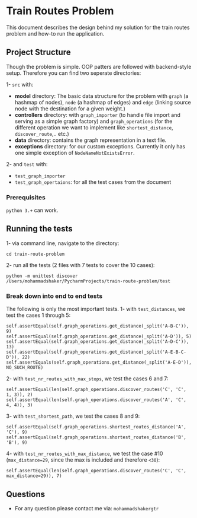 # Train Routes Problem

This document describes the design behind my solution for the train routes problem and how-to run the application. 

## Project Structure

Though the problem is simple. OOP patters are followed with backend-style setup. Therefore you can find two seperate directories:

1- `src` with:
- **model** directory: The basic data structure for the problem with `graph` (a hashmap of nodes), `node` (a hashmap of edges) and `edge` (linking source node with the destination for a given weight.)
- **controllers** directory: with `graph_importer` (to handle file import and serving as a simple graph factory) and `graph_operations` (for the different operation we want to implement like `shortest_distance`, `discover_route`,.. etc.)
- **data** directory: contains the graph representation in a text file.
- **exceptions** directory: for our custom exceptions. Currently it only has one simple exception of `NodeNameNotExistsError`.

2- and `test` with:
- `test_graph_importer`
- `test_graph_opertaions`: for all the test cases from the document

### Prerequisites

`python 3.+` can work.


## Running the tests
1- via command line, navigate to the directory:
```
cd train-route-problem
```

2- run all the tests (2 files with 7 tests to cover the 10 cases):
```
python -m unittest discover /Users/mohammadshaker/PycharmProjects/train-route-problem/test
```


### Break down into end to end tests

The following is only the most important tests.
1- with `test_distances`, we test the cases 1 through 5:

```
self.assertEqual(self.graph_operations.get_distance(_split('A-B-C')), 9)
self.assertEqual(self.graph_operations.get_distance(_split('A-D')), 5)
self.assertEqual(self.graph_operations.get_distance(_split('A-D-C')), 13)
self.assertEqual(self.graph_operations.get_distance(_split('A-E-B-C-D')), 22)
self.assertEquals(self.graph_operations.get_distance(_split('A-E-D')), NO_SUCH_ROUTE)
```

2- with `test_nr_routes_with_max_stops`, we test the cases 6 and 7:

```
self.assertEqual(len(self.graph_operations.discover_routes('C', 'C', 1, 3)), 2)
self.assertEqual(len(self.graph_operations.discover_routes('A', 'C', 4, 4)), 3)
```
3- with `test_shortest_path`, we test the cases 8 and 9:

```
self.assertEqual(self.graph_operations.shortest_routes_distance('A', 'C'), 9)
self.assertEqual(self.graph_operations.shortest_routes_distance('B', 'B'), 9)
```
4- with `test_nr_routes_with_max_distance`, we test the case #10 (`max_distance=29`, since the max is included and therefore `<30`):

```
self.assertEqual(len(self.graph_operations.discover_routes('C', 'C', max_distance=29)), 7)
```


## Questions

* For any question please contact me via: `mohammadshakergtr`
